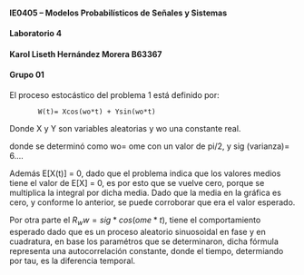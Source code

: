 #### IE0405 – Modelos Probabilísticos de Señales y Sistemas
#### Laboratorio 4
#### Karol Liseth Hernández Morera B63367
#### Grupo 01

El proceso estocástico del problema 1 está definido por:

           W(t)= Xcos(wo*t) + Ysin(wo*t)

Donde X y Y son variables aleatorias y wo una constante real.

donde se determinó como wo= ome con un valor de pi/2, y sig (varianza)= 6....

Además E[X(t)] = 0, dado que el problema indica que los valores medios tiene el valor de E[X] = 0, es por esto que se vuelve cero, porque se multiplica la integral  por dicha media. Dado que la media en la gráfica es cero, y conforme lo anterior, se puede corroborar que era el valor esperado.

Por otra parte el $R_ww = sig* cos(ome*t)$, tiene el comportamiento esperado dado que es un proceso aleatorio sinuosoidal en fase y en cuadratura, en base los paramétros que se determinaron, dicha fórmula representa una autocorrelación constante, donde el tiempo, determiando por tau, es la diferencia temporal. 


